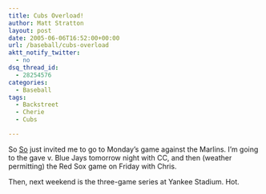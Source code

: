 ```yaml
---
title: Cubs Overload!
author: Matt Stratton
layout: post
date: 2005-06-06T16:52:00+00:00
url: /baseball/cubs-overload
aktt_notify_twitter:
  - no
dsq_thread_id:
  - 28254576
categories:
  - Baseball
tags:
  - Backstreet
  - Cherie
  - Cubs

---
```

So [So][1] just invited me to go to Monday&#8217;s game against the Marlins. I&#8217;m going to the gave v. Blue Jays tomorrow night with CC, and then (weather permitting) the Red Sox game on Friday with Chris.

Then, next weekend is the three-game series at Yankee Stadium. Hot.

 [1]: http://theprotagonist5.livejournal.com/